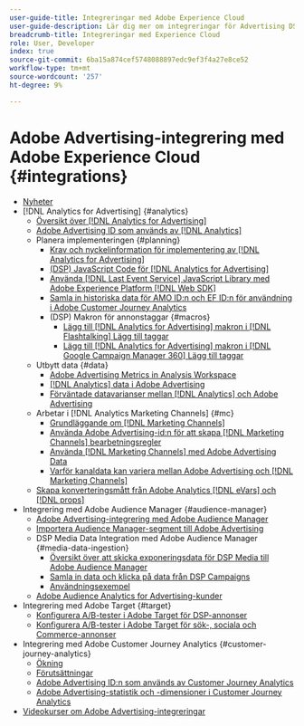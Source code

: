 ```yaml
---
user-guide-title: Integreringar med Adobe Experience Cloud
user-guide-description: Lär dig mer om integreringar för Advertising DSP och Advertising Search med andra produkter och tjänster från Adobe Experience Cloud.
breadcrumb-title: Integreringar med Experience Cloud
role: User, Developer
index: true
source-git-commit: 6ba15a874cef5748088897edc9ef3f4a27e8ce52
workflow-type: tm+mt
source-wordcount: '257'
ht-degree: 9%

---
```



# Adobe Advertising-integrering med Adobe Experience Cloud {#integrations}

<!--  ADD LATER: and Adobe Experience Platform -->

+ [Nyheter](/help/integrations/home.md)
+ [!DNL Analytics for Advertising] {#analytics}
   + [Översikt över  [!DNL Analytics for Advertising]](/help/integrations/analytics/overview.md)
   + [Adobe Advertising ID som används av  [!DNL Analytics]](/help/integrations/analytics/ids.md)
   + Planera implementeringen {#planning}
      + [Krav och nyckelinformation för implementering av  [!DNL Analytics for Advertising]](/help/integrations/analytics/prerequisites.md)
      + [(DSP) JavaScript Code för  [!DNL Analytics for Advertising]](/help/integrations/analytics/javascript.md)
      + [Använda  [!DNL Last Event Service] JavaScript Library med Adobe Experience Platform [!DNL Web SDK]](/help/integrations/analytics/web-sdk.md)
      + [Samla in historiska data för AMO ID:n och EF ID:n för användning i Adobe Customer Journey Analytics](/help/integrations/analytics/rvars-to-evars.md)
      + (DSP) Makron för annonstaggar {#macros}
         + [Lägg till  [!DNL Analytics for Advertising] makron i  [!DNL Flashtalking] Lägg till taggar](/help/integrations/analytics/macros-flashtalking.md)
         + [Lägg till  [!DNL Analytics for Advertising] makron i  [!DNL Google Campaign Manager 360] Lägg till taggar](/help/integrations/analytics/macros-google-campaign-manager.md)
   + Utbytt data {#data}
      + [Adobe Advertising Metrics in Analysis Workspace](/help/integrations/analytics/advertising-metrics-in-analytics.md)
      + [[!DNL Analytics] data i Adobe Advertising](/help/integrations/analytics/analytics-data-in-advertising.md)
      + [Förväntade datavarianser mellan  [!DNL Analytics]  och Adobe Advertising](/help/integrations/analytics/data-variances.md)
   + Arbetar i [!DNL Analytics Marketing Channels] {#mc}
      + [Grundläggande om  [!DNL Marketing Channels]](/help/integrations/analytics/marketing-channels/mc-overview.md)
      + [Använda Adobe Advertising-id:n för att skapa [!DNL Marketing Channels] bearbetningsregler](/help/integrations/analytics/marketing-channels/mc-ids.md)
      + [Använda [!DNL Marketing Channels] med Adobe Advertising Data](/help/integrations/analytics/marketing-channels/mc-ac-data.md)
      + [Varför kanaldata kan variera mellan Adobe Advertising och [!DNL Marketing Channels]](/help/integrations/analytics/marketing-channels/mc-data-variances.md)
   + [Skapa konverteringsmått från Adobe Analytics [!DNL eVars] och [!DNL props]](/help/integrations/analytics/conversion-metrics-from-evars.md)
+ Integrering med Adobe Audience Manager {#audience-manager}
   + [Adobe Advertising-integrering med Adobe Audience Manager](/help/integrations/audience-manager/overview.md)
   + [Importera Audience Manager-segment till Adobe Advertising](/help/integrations/audience-manager/import-audiences.md)
   + DSP Media Data Integration med Adobe Audience Manager {#media-data-ingestion}
      + [Översikt över att skicka exponeringsdata för DSP Media till Adobe Audience Manager](/help/integrations/audience-manager/media-data-integration/overview.md)
      + [Samla in data och klicka på data från DSP Campaigns](/help/integrations/audience-manager/media-data-integration/collect.md)
      + [Användningsexempel](/help/integrations/audience-manager/media-data-integration/use-cases.md)
   + [Adobe Audience Analytics for Advertising-kunder](/help/integrations/audience-manager/audience-analytics.md)
+ Integrering med Adobe Target {#target}
   + [Konfigurera A/B-tester i Adobe Target för DSP-annonser](/help/integrations/target/ab-tests-dsp.md)
   + [Konfigurera A/B-tester i Adobe Target för sök-, sociala och Commerce-annonser](/help/integrations/target/ab-tests-search.md)
+ Integrering med Adobe Customer Journey Analytics {#customer-journey-analytics}
   + [Ökning](/help/integrations/customer-journey-analytics/overview.md)
   + [Förutsättningar](/help/integrations/customer-journey-analytics/prerequisites.md)
   + [Adobe Advertising ID:n som används av Customer Journey Analytics](/help/integrations/customer-journey-analytics/ids.md)
   + [Adobe Advertising-statistik och -dimensioner i Customer Journey Analytics](/help/integrations/customer-journey-analytics/advertising-data-in-cja.md)
+ [Videokurser om Adobe Advertising-integreringar](https://experienceleague.adobe.com/docs/advertising-learn/tutorials/overview.html?lang=sv-SE)<!-- rename if the tutorials TOC structure changes -->
